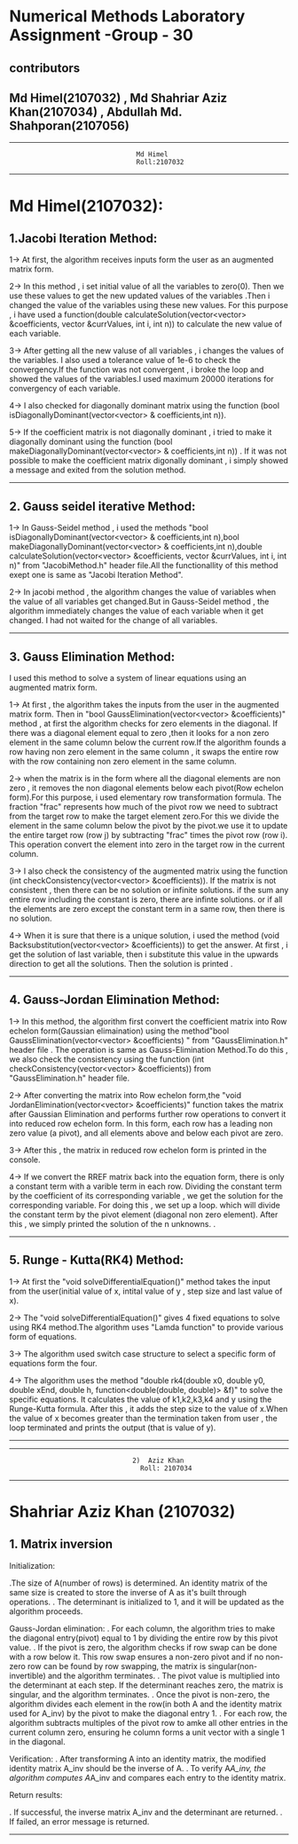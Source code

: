# Numerical Methods Laboratory Assignment -Group - 30
## contributors

## Md Himel(2107032) , Md Shahriar Aziz Khan(2107034) , Abdullah Md. Shahporan(2107056)
                                                                       
______________________________________________________________________________________ 
                                    Md Himel
                                    Roll:2107032
_____________________________________________________________________________
# Md Himel(2107032):

## 1.Jacobi Iteration Method: 

1-> At first, the algorithm receives inputs form the user as an augmented matrix form.

2-> In this method , i set initial value of all the variables to zero(0). Then we use these values to get the new updated values of the variables .Then i changed the value of the variables using these new values. For this purpose , i have used a function(double calculateSolution(vector<vector<double>> &coefficients, vector<double> &currValues, int i, int n)) to calculate the new value of each variable.

3-> After getting all the new valuse of all variables , i changes the values of the variables. I also used a tolerance value of 1e-6 to check the convergency.If the function was not convergent , i broke the loop and showed the values of the variables.I used maximum 20000 iterations for convergency of each variable.

4-> I also checked for diagonally dominant matrix using the function (bool isDiagonallyDominant(vector<vector<double>> & coefficients,int n)).

5-> If the coefficient matrix is not diagonally dominant , i tried to make it diagonally dominant using the function (bool makeDiagonallyDominant(vector<vector<double>> & coefficients,int n)) . If it was not possible to make the coefficient matrix digonally dominant , i simply showed a message and exited from the solution method.

------------------------------------------------------------------------------------------------------------------------------------------------------------------
## 2. Gauss seidel iterative Method:

1-> In Gauss-Seidel method , i used the methods "bool isDiagonallyDominant(vector<vector<double>> & coefficients,int n),bool makeDiagonallyDominant(vector<vector<double>> & coefficients,int n),double calculateSolution(vector<vector<double>> &coefficients, vector<double> &currValues, int i, int n)" from "JacobiMethod.h" header file.All the functionallity of this method exept one is same as "Jacobi Iteration Method".

2-> In jacobi method , the algorithm changes the value of variables when the value of all variables get changed.But in Gauss-Seidel method , the algorithm immediately changes the value of each variable when it get changed. I had not waited for the change of all variables. 

-----------------------------------------------------------------------------------------------------------------------------------------------------------------
## 3. Gauss Elimination Method:

I used this method to solve a system of linear equations using an augmented matrix form.

1-> At first , the algorithm takes the inputs from the user in the augmented matrix form. Then in "bool GaussElimination(vector<vector<double>> &coefficients)" method , at first the algorithm checks for zero elements in the diagonal. If there was a diagonal element equal to zero ,then it looks for a non zero element in the same column below the current row.If the algorithm founds a row having non zero element in the same column , it swaps the entire row with the row containing non zero element in the same column.

2-> when the matrix is in the form where all the diagonal elements are non zero , it removes the non diagonal elements below each pivot(Row echelon form).For this purpose, i used elementary row transformation formula.
The fraction "frac" represents how much of the pivot row we need to subtract from the target row to make the target element zero.For this we divide the element in the same column below the pivot by the pivot.we use it to update the entire target row (row j) by subtracting "frac" times the pivot row (row i). This operation convert the element into zero in the target row in the current column.

3-> I also check the consistency of the augmented matrix using the function (int checkConsistency(vector<vector<double>> &coefficients)). If the matrix is not consistent , then there can be no solution or infinite solutions. if the sum any entire row including the constant is zero, there are infinte solutions. or if all the elements are zero except the constant term in a same row, then there is no solution. 

4-> When it is sure that there is a unique solution, i used the method (void Backsubstitution(vector<vector<double>> &coefficients)) to get the answer.
At first , i get the solution of last variable, then i substitute this value in the upwards direction to get all the solutions.
Then the solution is printed
.

--------------------------------------------------------------------------------------------------------------------------------------------------------------------
## 4. Gauss-Jordan Elimination Method:

1-> In this method, the algorithm first convert the coefficient matrix into Row echelon form(Gaussian elimaination) using the method"bool GaussElimination(vector<vector<double>> &coefficients) " from "GaussElimination.h" header file . The operation is same as Gauss-Elimination Method.To do this , we also check the consistency using the function (int checkConsistency(vector<vector<double>> &coefficients)) from "GaussElimination.h" header file.

2-> After converting the matrix into Row echelon form,the "void JordanElimination(vector<vector<double>> &coefficients)" function takes the matrix after Gaussian Elimination and performs further row operations to convert it into reduced row echelon form. In this form, each row has a leading non zero value (a pivot), and all elements above and below each pivot are zero.

3-> After this , the matrix in reduced row echelon form is printed in the console. 

4-> If we convert the RREF matrix back into the equation form, there is only a constant term with a varible term in each row. Dividing the constant term by the coefficient of its corresponding variable , we get the solution for the corresponding variable.
For doing this , we set up a loop. which will divide the constant term by the pivot element (diagonal non zero element).
After this , we simply printed the solution of the n unknowns.
.

-----------------------------------------------------------------------------------------------------------------------------------------------------------------
## 5. Runge - Kutta(RK4) Method:

1-> At first the "void solveDifferentialEquation()" method takes the input from the user(initial value of x, intital value of y , step size and last value of x).

2-> The "void solveDifferentialEquation()" gives 4 fixed equations to solve using RK4 method.The algorithm uses "Lamda function" to provide various form of equations.

3-> The algorithm used switch case structure to select a specific form of equations form the four.

4-> The algorithm uses the method "double rk4(double x0, double y0, double xEnd, double h, function<double(double, double)> &f)" to solve the specific equations. It calculates the value of k1,k2,k3,k4 and y using the Runge-Kutta formula. After this , it adds the step size to the value of x.When the value of x becomes greater than the termination taken from user , the loop terminated and prints the output (that is value of y).


_________________________________________________________________________________________________________________________
__________________________________________________________________________________________________________________________

                                   2)  Aziz Khan
                                     Roll: 2107034
_________________________________________________________________________________________________________________________
# Shahriar Aziz Khan (2107032)
## 1. Matrix inversion

Initialization:

.The size of A(number of rows) is determined. An identity matrix of the same size is created to store the inverse of A as it's built through operations.
. The determinant is initialized to 1, and it will be updated as the algorithm proceeds.

Gauss-Jordan elimination:
. For each column, the algorithm tries to make the diagonal entry(pivot) equal to 1 by dividing the entire row by this pivot value.
. If the pivot is zero, the algorithm checks if row swap can be done with a row below it. This row swap ensures a non-zero pivot and if no non-zero row can be found by row swapping, the matrix is singular(non-invertible) and the algorithm terminates.
. The pivot value is multiplied into the determinant at each step. If the determinant reaches zero, the matrix is singular, and the algorithm terminates.
. Once the pivot is non-zero, the algorithm divides each element in the row(in both A and the identity matrix used for A_inv) by the pivot to make the diagonal entry 1.
. For each row, the algorithm subtracts multiples of the pivot row to amke all other entries in the current column zero, ensuring he column forms a unit vector with a single 1 in the diagonal.

Verification: 
. After transforming A into an identity matrix, the modified identity matrix A_inv should be the inverse of A.
. To verify A*A_inv, the algorithm computes A*A_inv and compares each entry to the identity matrix.

Return results:

. If successful, the inverse matrix A_inv and the determinant are returned.
. If failed, an error message is returned.


_________________________________________________________________________________________________________________________


